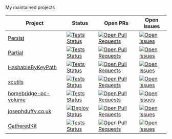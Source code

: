 My maintained projects

| Project                                                                     | Status                                                                                                                                                                                              | Open PRs                                                                                                                                                         | Open Issues                                                                                                                                              |
| --------------------------------------------------------------------------- | --------------------------------------------------------------------------------------------------------------------------------------------------------------------------------------------------- | ---------------------------------------------------------------------------------------------------------------------------------------------------------------- | -------------------------------------------------------------------------------------------------------------------------------------------------------- |
| [Persist](https://github.com/JosephDuffy/Persist)                           | [![Tests Status](https://github.com/JosephDuffy/Persist/workflows/Tests/badge.svg)](https://github.com/JosephDuffy/Persist/actions?query=workflow%3ATests)                                          | [![Open Pull Requests](https://img.shields.io/github/issues-pr/JosephDuffy/Persist.svg)](https://github.com/JosephDuffy/Persist/pulls)                           | [![Open Issues](https://img.shields.io/github/issues/JosephDuffy/Persist.svg)](https://github.com/JosephDuffy/Persist/issues/)                           |
| [Partial](https://github.com/JosephDuffy/Partial)                           | [![Tests Status](https://github.com/JosephDuffy/Partial/workflows/Tests/badge.svg)](https://github.com/JosephDuffy/Partial/actions?query=workflow%3ATests)                                          | [![Open Pull Requests](https://img.shields.io/github/issues-pr/JosephDuffy/Partial.svg)](https://github.com/JosephDuffy/Partial/pulls)                           | [![Open Issues](https://img.shields.io/github/issues/JosephDuffy/Partial.svg)](https://github.com/JosephDuffy/Partial/issues/)                           |
| [HashableByKeyPath](https://github.com/JosephDuffy/HashableByKeyPath)       | [![Tests Status](https://github.com/JosephDuffy/HashableByKeyPath/workflows/Tests/badge.svg)](https://github.com/JosephDuffy/HashableByKeyPath/actions?query=workflow%3ATests)                      | [![Open Pull Requests](https://img.shields.io/github/issues-pr/JosephDuffy/HashableByKeyPath.svg)](https://github.com/JosephDuffy/HashableByKeyPath/pulls)       | [![Open Issues](https://img.shields.io/github/issues/JosephDuffy/HashableByKeyPath.svg)](https://github.com/JosephDuffy/HashableByKeyPath/issues/)       |
| [xcutils](https://github.com/JosephDuffy/xcutils)                           | [![Tests Status](https://github.com/JosephDuffy/xcutils/workflows/Tests/badge.svg)](https://github.com/JosephDuffy/xcutils/actions?query=workflow%3ATests)                                          | [![Open Pull Requests](https://img.shields.io/github/issues-pr/JosephDuffy/xcutils.svg)](https://github.com/JosephDuffy/xcutils/pulls)                           | [![Open Issues](https://img.shields.io/github/issues/JosephDuffy/xcutils.svg)](https://github.com/JosephDuffy/xcutils/issues/)                           |
| [homebridge-pc-volume](https://github.com/JosephDuffy/homebridge-pc-volume) | [![Tests Status](https://github.com/JosephDuffy/homebridge-pc-volume/workflows/Tests/badge.svg)](https://github.com/JosephDuffy/homebridge-pc-volume/actions?query=workflow%3ATests)                | [![Open Pull Requests](https://img.shields.io/github/issues-pr/JosephDuffy/homebridge-pc-volume.svg)](https://github.com/JosephDuffy/homebridge-pc-volume/pulls) | [![Open Issues](https://img.shields.io/github/issues/JosephDuffy/homebridge-pc-volume.svg)](https://github.com/JosephDuffy/homebridge-pc-volume/issues/) |
| [josephduffy.co.uk](https://github.com/JosephDuffy/josephduffy.co.uk)       | [![Deploy Status](https://github.com/JosephDuffy/josephduffy.co.uk/workflows/Trigger%20Deploy/badge.svg)](https://github.com/JosephDuffy/josephduffy.co.uk/actions?query=workflow%3ATrigger+Deploy) | [![Open Pull Requests](https://img.shields.io/github/issues-pr/JosephDuffy/josephduffy.co.uk.svg)](https://github.com/JosephDuffy/josephduffy.co.uk/pulls)       | [![Open Issues](https://img.shields.io/github/issues/JosephDuffy/josephduffy.co.uk.svg)](https://github.com/JosephDuffy/josephduffy.co.uk/issues/)       |
| [GatheredKit](https://github.com/JosephDuffy/GatheredKit)                   | [![Tests Status](https://github.com/JosephDuffy/GatheredKit/workflows/Tests/badge.svg)](https://github.com/JosephDuffy/GatheredKit/actions?query=workflow%3ATests)                                  | [![Open Pull Requests](https://img.shields.io/github/issues-pr/JosephDuffy/GatheredKit.svg)](https://github.com/JosephDuffy/GatheredKit/pulls)                   | [![Open Issues](https://img.shields.io/github/issues/JosephDuffy/GatheredKit.svg)](https://github.com/JosephDuffy/GatheredKit/issues/)                   |
